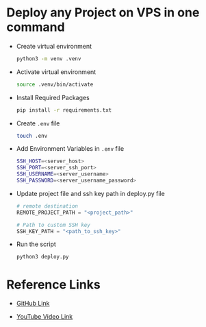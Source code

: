 # Deploy any Project on VPS in one command

- Create virtual environment

    ```sh
    python3 -m venv .venv
    ```

- Activate virtual environment

    ```sh
    source .venv/bin/activate
    ```

- Install Required Packages

    ```sh
    pip install -r requirements.txt
    ```

- Create `.env` file

    ```sh
    touch .env
    ```

- Add Environment Variables in `.env` file

    ```sh
    SSH_HOST=<server_host>
    SSH_PORT=<server_ssh_port>
    SSH_USERNAME=<server_username>
    SSH_PASSWORD=<server_username_password>
    ```

- Update project file and ssh key path in deploy.py file

    ```python
    # remote destination
    REMOTE_PROJECT_PATH = "<project_path>"
    
    # Path to custom SSH key
    SSH_KEY_PATH = "<path_to_ssh_key>"
    ```

- Run the script

    ```sh
    python3 deploy.py
    ```

# Reference Links

- [GitHub Link](https://github.com/geekyshow1/deploy_using_python)

- [YouTube Video Link](https://youtu.be/GBVQIkC3s10?si=q9AzAwGRSTRF3mEE)
